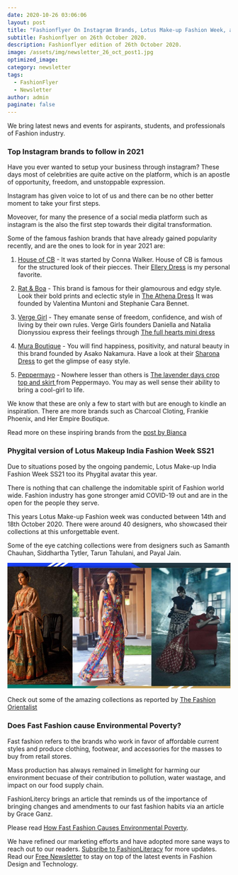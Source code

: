 ```yaml
---
date: 2020-10-26 03:06:06
layout: post
title: "Fashionflyer On Instagram Brands, Lotus Make-up Fashion Week, and Fast-Fasion Woes"
subtitle: Fashionflyer on 26th October 2020.
description: Fashionflyer edition of 26th October 2020.
image: /assets/img/newsletter_26_oct_post1.jpg
optimized_image:
category: newsletter
tags:
  - FashionFlyer
  - Newsletter
author: admin
paginate: false
---
```


We bring latest news and events for aspirants, students, and professionals of Fashion industry.


### Top Instagram brands to follow in 2021

Have you ever wanted to setup your business through instagram? These days most
of celebrities are quite active on the platform, which is an apostle of
opportunity, freedom, and unstoppable expression.


Instagram has given voice to lot of us and there can be no other better moment
to take your first steps.


Moveover, for many the presence of a social media platform such as instagram is the
also the first step towards their digital transformation.

Some of the famous fashion brands that have already gained popularity recently,
and are the ones to look for in year 2021 are:


1. [House of CB](https://www.instagram.com/houseofcb/) - It was started by Conna Walker. House of CB is famous for the
   structured look of their piecces. Their [Ellery
   Dress](https://www.houseofcb.com/ellery-white-linen-puff-sleeve-midi-sundress.html)
   is my personal favorite.

2. [Rat & Boa](https://www.instagram.com/ratandboa/) - This brand is famous for their glamourous and edgy style. Look
   their bold prints and eclectic style in [The Athena
   Dress](https://us.ratandboa.com/products/athena) It was  founded by
   Valentina Muntoni and Stephanie Cara Bennet.

3. [Verge Girl](https://www.instagram.com/vergegirl/) - They emanate sense of freedom, confidence, and wish of living
   by their own rules. Verge Girls founders Daniella and Natalia Dionyssiou
   express their feelings through [The full hearts mini
   dress](https://www.vergegirl.com/collections/dresses/products/ml10296#page1-undefined)

4. [Mura Boutique](https://www.instagram.com/mura_boutique/) - You will find happiness, positivity, and natural beauty in
   this brand founded by Asako Nakamura. Have a look at their [Sharona
   Dress](https://www.muraboutique.com.au/collections/dress/products/cm0667b01-white?variant=32136082718822)
   to get the glimpse of easy style.

5. [Peppermayo](https://www.instagram.com/peppermayo/) - Nowhere lesser than others is [The lavender days crop top and
   skirt ](https://www.peppermayo.com/ta3071-lilac) from Peppermayo. You may as
   well sense their ability to bring a cool-girl to life.


We know that these are only a few to start with but are enough to kindle an
inspiration. There are more brands such as Charcoal Cloting, Frankie Phoenix,
and Her Empire Boutique. 

Read more on these inspiring brands from the [post by
Bianca](https://www.missmonro.com/the-best-instagram-fashion-brands-to-watch-in-2021/)

### Phygital version of Lotus Makeup India Fashion Week SS21

Due to situations posed by the ongoing pandemic, Lotus Make-up India Fashion
Week SS21 too its Phygital avatar this year. 

There is nothing that can challenge the indomitable spirit of Fashion world
wide. Fashion industry has gone stronger amid COVID-19 out and are in the open for the
people they serve. 

This years Lotus Make-up Fashion week was conducted between 14th and 18th
October 2020. There were around 40 designers, who showcased their collections
at this unforgettable event. 


Some of the eye catching collections were from designers such as Samanth
Chauhan, Siddhartha Tytler, Tarun Tahulani, and Payal Jain.

![Lotus Make-up India Fashion Week SS21](/assets/img/newsletter_26_oct_post2.jpg)

Check out some of the amazing collections as reported by [The Fashion
Orientalist](https://www.thefashionorientalist.com/lotus-make-up-india-fashion-week/lotus-make-up-india-fashion-week-ss21/)

### Does Fast Fashion cause Environmental Poverty?

Fast fashion refers to the brands who work in favor of affordable current
styles and produce clothing, footwear, and accessories for the masses to buy
from retail stores. 

Mass production has always remained in limelight for harming our environment
becuase of their contribution to pollution, water wastage, and impact on our
food supply chain.


FashionLitercy brings an article that reminds us of the importance of bringing
changes and amendments to our fast fashion habits via an article by Grace Ganz.

Please read [How Fast Fashion Causes Environmental
Poverty](https://www.borgenmagazine.com/fast-fashion-causes-environmental-poverty/).


We have refined our marketing efforts and have adopted more sane ways to reach
out to our readers. [Subsribe to
FashionLiteracy](https://feedburner.google.com/fb/a/mailverify?uri=Fashionliteracy&amp;loc=en_US)
for more updates. Read our [Free
Newsletter](http://newsletter.fashionliteracy.com) to stay on top of the latest
events in Fashion Design and Technology.



